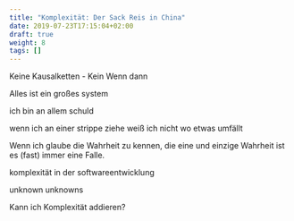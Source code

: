```yaml
---
title: "Komplexität: Der Sack Reis in China"
date: 2019-07-23T17:15:04+02:00
draft: true
weight: 8
tags: []
---
```


Keine Kausalketten - Kein Wenn dann

Alles ist ein großes system

ich bin an allem schuld

wenn ich an einer strippe ziehe weiß ich nicht wo etwas umfällt

Wenn ich glaube die Wahrheit zu kennen, die eine und einzige Wahrheit ist es (fast) immer eine Falle.

komplexität in der softwareentwicklung

unknown unknowns

Kann ich Komplexität addieren?
